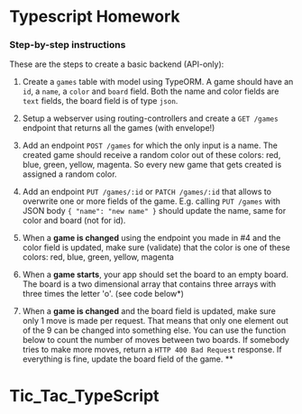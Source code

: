 # Typescript Homework

### Step-by-step instructions

These are the steps to create a basic backend (API-only):

1.  Create a `games` table with model using TypeORM. A game should have an `id`, a `name`, a `color` and `board` field. Both the name and color fields are `text` fields, the board field is of type `json`.

2.  Setup a webserver using routing-controllers and create a `GET /games` endpoint that returns all the games (with envelope!)

3.  Add an endpoint `POST /games` for which the only input is a name. The created game should receive a random color out of these colors: red, blue, green, yellow, magenta. So every new game that gets created is assigned a random color.

4.  Add an endpoint `PUT /games/:id` or `PATCH /games/:id` that allows to overwrite one or more fields of the game. E.g. calling `PUT /games` with JSON body `{ "name": "new name" }` should update the name, same for color and board (not for id).

5.  When a **game is changed** using the endpoint you made in #4 and the color field is updated, make sure (validate) that the color is one of these colors: red, blue, green, yellow, magenta

6.  When a **game starts**, your app should set the board to an empty board. The board is a two dimensional array that contains three arrays with three times the letter 'o'. (see code below\*)

7.  When a **game is changed** and the board field is updated, make sure only 1 move is made per request. That means that only one element out of the 9 can be changed into something else. You can use the function below to count the number of moves between two boards. If somebody tries to make more moves, return a `HTTP 400 Bad Request` response. If everything is fine, update the board field of the game. \*\*

# Tic_Tac_TypeScript
